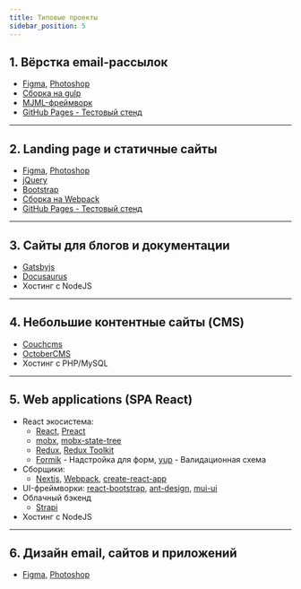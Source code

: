 ```yaml
---
title: Типовые проекты
sidebar_position: 5
---
```


## 1. Вёрстка email-рассылок
  - [Figma](https://www.figma.com/), [Photoshop](https://www.adobe.com/ru/products/photoshop.html)
  - [Сборка на gulp](https://github.com/EvgenyLeukhin/product-hired-emails)
  - [MJML-фреймворк](https://mjml.io/)
  - [GitHub Pages - Тестовый стенд](https://pages.github.com/)

---

## 2. Landing page и статичные сайты
  - [Figma](https://www.figma.com/), [Photoshop](https://www.adobe.com/ru/products/photoshop.html)
  - [jQuery](https://jquery.com/)
  - [Bootstrap](https://getbootstrap.com/)
  - [Сборка на Webpack](https://github.com/EvgenyLeukhin/kartina-mira/tree/one-bundle)
  - [GitHub Pages - Тестовый стенд](https://pages.github.com/)

---

## 3. Сайты для блогов и документации
  - [Gatsbyjs](https://www.gatsbyjs.com/)
  - [Docusaurus](https://docusaurus.io/)
  - Хостинг с NodeJS

---
## 4. Небольшие контентные сайты (CMS)
  - [Couchcms](https://www.couchcms.com/)
  - [OctoberCMS](https://octobercms.com/)
  - Хостинг с PHP/MySQL

---

## 5. Web applications (SPA React)
  - React экосистема:
    - [React](https://ru.reactjs.org/), [Preact](https://preactjs.com/)
    - [mobx](https://mobx.js.org/README.html), [mobx-state-tree](https://mobx-state-tree.js.org/intro/welcome)
    - [Redux](https://redux.js.org/), [Redux Toolkit](https://redux-toolkit.js.org/)
    - [Formik](https://formik.org/docs/overview) - Надстройка для форм, [yup](https://github.com/jquense/yup) - Валидационная схема
  - Сборщики:
    - [Nextjs](https://nextjs.org/), [Webpack](https://webpack.js.org/), [create-react-app](https://create-react-app.dev/)
  - UI-фреймворки:
    [react-bootstrap](https://react-bootstrap.github.io/), [ant-design](https://ant.design/), [mui-ui](https://mui.com/)
  - Облачный бэкенд
    - [Strapi](https://strapi.io/)
  - Хостинг с NodeJS

---

## 6. Дизайн email, сайтов и приложений
  - [Figma](https://www.figma.com/), [Photoshop](https://www.adobe.com/ru/products/photoshop.html)

